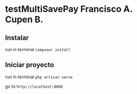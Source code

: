 # testMultiSavePay Francisco A. Cupen B.

## Instalar

run in terminal `composer install`

## Iniciar proyecto

run in terminal `php artisan serve`

go to `http://localhost:8000`